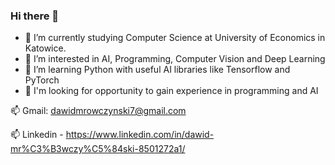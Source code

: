 ### Hi there 👋

- 🔭 I’m currently studying Computer Science at University of Economics in Katowice.
- 📖 I’m interested in AI, Programming, Computer Vision and Deep Learning
- 🌱 I’m learning Python with useful AI libraries like Tensorflow and PyTorch
- 🔎 I'm looking for opportunity to gain experience in programming and AI

📫 Gmail: dawidmrowczynski7@gmail.com

📫 Linkedin - https://www.linkedin.com/in/dawid-mr%C3%B3wczy%C5%84ski-8501272a1/
              
